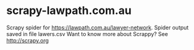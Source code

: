 scrapy-lawpath.com.au
=====================

Scrapy spider for https://lawpath.com.au/lawyer-network. Spider output saved in file lawers.csv
Want to know more about Scrappy? See http://scrapy.org
